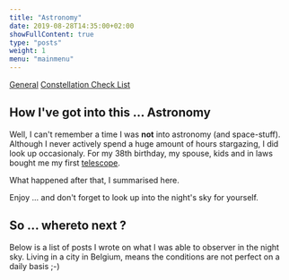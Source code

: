 ```yaml
---
title: "Astronomy"
date: 2019-08-28T14:35:00+02:00
showFullContent: true
type: "posts"
weight: 1
menu: "mainmenu"
---
```


[General](general)
[Constellation Check List](ccl)

## How I've got into this ... Astronomy
Well, I can't remember a time I was **not** into astronomy (and space-stuff). Although I never actively spend a huge amount of hours stargazing, I did look up occasionaly. For my 38th birthday, my spouse, kids and in laws bought me my first [telescope](https://www.meade.com/infinity-102mm-altazimuth-refractor.html).

What happened after that, I summarised here.

Enjoy ... and don't forget to look up into the night's sky for yourself.


## So ... whereto next ?
Below is a list of posts I wrote on what I was able to observer in the night sky. Living in a city in Belgium, means the conditions are not perfect on a daily basis ;-)
